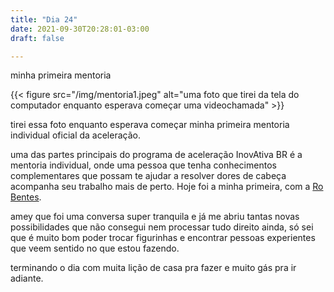 ```yaml
---
title: "Dia 24"
date: 2021-09-30T20:28:01-03:00
draft: false

---
```


minha primeira mentoria

{{< figure src="/img/mentoria1.jpeg" alt="uma foto que tirei da tela do computador enquanto esperava começar uma videochamada" >}}

tirei essa foto enquanto esperava começar minha primeira mentoria individual oficial da aceleração.

uma das partes principais do programa de aceleração InovAtiva BR é a mentoria individual, onde uma pessoa que tenha conhecimentos complementares que possam te ajudar a resolver dores de cabeça acompanha seu trabalho mais de perto. Hoje foi a minha primeira, com a [Ro Bentes](https://www.linkedin.com/in/rosângela-bentes-rô-bentes-080571a9/). 

amey que foi uma conversa super tranquila e já me abriu tantas novas possibilidades que não consegui nem processar tudo direito ainda, só sei que é muito bom poder trocar figurinhas e encontrar pessoas experientes que veem sentido no que estou fazendo.

terminando o dia com muita lição de casa pra fazer e muito gás pra ir adiante.